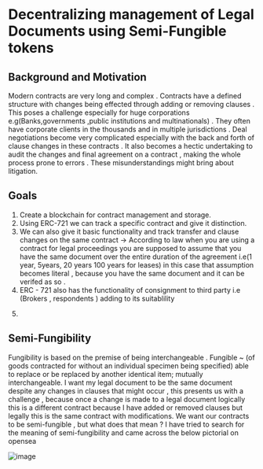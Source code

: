 # Decentralizing management of Legal Documents using Semi-Fungible tokens 






## Background and Motivation 

<p>Modern contracts are very long and complex . Contracts have a defined structure with changes being effected through adding or removing clauses .
This poses a challenge especially for huge corporations e.g(Banks,governments ,public institutions and multinationals) . They often have corporate
clients in the thousands and in multiple jurisdictions . Deal negotiations become very complicated especially with the back and forth of clause changes 
in these contracts . It also becomes a hectic undertaking to audit the changes and final agreement on a contract , making the whole process prone to 
errors . These misunderstandings might bring about litigation.</p>

## Goals 
1. Create a blockchain for contract management and storage.
2. Using ERC-721 we can track a specific contract and give it distinction.
3. We can also give it basic functionality and track transfer and clause changes on the same contract -> According to law when you are using a contract 
  for legal proceedings you are supposed to assume that you have the same document over the entire duration of the agreement i.e(1 year, 5years, 20 years 
  100 years for leases) in this case that assumption becomes literal , because you have the same document and it can be verifed as so .
4. ERC - 721 also has the functionality of consignment to third party i.e (Brokers , respondents ) adding to its suitablility 
5. </p>

  

## Semi-Fungibility 

Fungibility is based on the premise of being interchangeable . Fungible ~ (of goods contracted for without an individual specimen being specified) able to 
replace or be replaced by another identical item; mutually interchangeable.
I want my legal document to be the same document despite any changes in clauses that might occur , this presents us with a challenge , because once a change
is made to a legal document logically this is a different contract because I have added or removed clauses but legally this is the same contract with modifications.
We want our contracts to be semi-fungible , but what does that mean ?
I have tried to search for the meaning of semi-fungibility and came across the below pictorial on opensea 

![image](https://user-images.githubusercontent.com/16210221/137992085-b0d6e478-5f29-40f1-915b-254ac5252f05.png)





